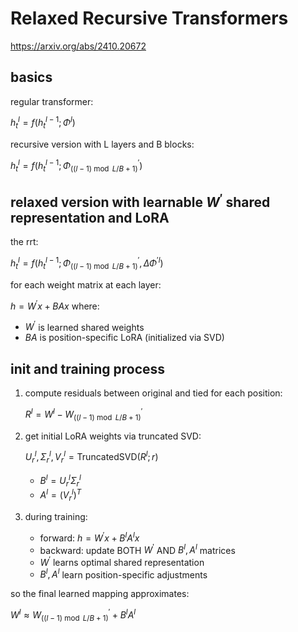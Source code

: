 # Relaxed Recursive Transformers
https://arxiv.org/abs/2410.20672

## basics
regular transformer:

$h_t^l = f(h_t^{l-1}; \Phi^l)$

recursive version with L layers and B blocks:

$h_t^l = f(h_t^{l-1}; \Phi^\prime_{((l-1) \bmod L/B + 1)})$

## relaxed version with learnable $W^\prime$ shared representation and LoRA
the rrt:

$h_t^l = f(h_t^{l-1}; \Phi^\prime_{((l-1) \bmod L/B + 1)}, \Delta\Phi^{\prime l})$

for each weight matrix at each layer:

$h = W^\prime x + BAx$ where:
- $W^\prime$ is learned shared weights
- $BA$ is position-specific LoRA (initialized via SVD)

## init and training process
1. compute residuals between original and tied for each position:

   $R^l = W^l - W^\prime_{((l-1) \bmod L/B + 1)}$
2. get initial LoRA weights via truncated SVD:

   $U_r^l, \Sigma_r^l, V_r^l = \text{TruncatedSVD}(R^l; r)$
   - $B^l = U_r^l \Sigma_r^l$ 
   - $A^l = (V_r^l)^T$

3. during training:
   - forward: $h = W^\prime x + B^lA^lx$ 
   - backward: update BOTH $W^\prime$ AND $B^l,A^l$ matrices
   - $W^\prime$ learns optimal shared representation
   - $B^l,A^l$ learn position-specific adjustments

so the final learned mapping approximates:

$W^l \approx W^\prime_{((l-1) \bmod L/B + 1)} + B^lA^l$

